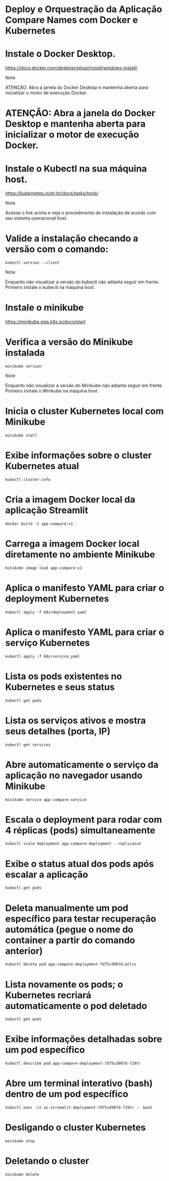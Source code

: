 # Deploy e Orquestração da Aplicação Compare Names com Docker e Kubernetes

# Instale o Docker Desktop.
https://docs.docker.com/desktop/setup/install/windows-install/
> [!NOTE]
> ATENÇÃO: Abra a janela do Docker Desktop e mantenha aberta para inicializar o motor de execução Docker.

# ATENÇÃO: Abra a janela do Docker Desktop e mantenha aberta para inicializar o motor de execução Docker.

# Instale o Kubectl na sua máquina host. 
https://kubernetes.io/pt-br/docs/tasks/tools/
> [!NOTE]
> Acesse o link acima e veja o procedimento de instalação de acordo com seu sistema operacional host.

# Valide a instalação checando a versão com o comando:
```shell
kubectl version --client
```
> [!NOTE]
> Enquanto não visualizar a versão do kubectl não adianta seguir em frente. Primeiro instale o kubectl na máquina host.

# Instale o minikube
https://minikube.sigs.k8s.io/docs/start

# Verifica a versão do Minikube instalada
```shell
minikube version
```
> [!NOTE]
> Enquanto não visualizar a versão do Minikube não adianta seguir em frente. Primeiro instale o Minikube na máquina host.

# Inicia o cluster Kubernetes local com Minikube
```shell
minikube start
```

# Exibe informações sobre o cluster Kubernetes atual
```shell
kubectl cluster-info
```

# Cria a imagem Docker local da aplicação Streamlit
```shell
docker build -t app-compare:v1 .
```
# Carrega a imagem Docker local diretamente no ambiente Minikube
```shell
minikube image load app-compare:v1
```
# Aplica o manifesto YAML para criar o deployment Kubernetes
```shell
kubectl apply -f k8s/deployment.yaml 
```
# Aplica o manifesto YAML para criar o serviço Kubernetes
```shell
kubectl apply -f k8s/service.yaml 
```
# Lista os pods existentes no Kubernetes e seus status
```shell
kubectl get pods
```
# Lista os serviços ativos e mostra seus detalhes (porta, IP)
```shell
kubectl get services
```
# Abre automaticamente o serviço da aplicação no navegador usando Minikube
```shell
minikube service app-compare-service
```
# Escala o deployment para rodar com 4 réplicas (pods) simultaneamente
```shell
kubectl scale deployment app-compare-deployment --replicas=4
```
# Exibe o status atual dos pods após escalar a aplicação
```shell
kubectl get pods
```

# Deleta manualmente um pod específico para testar recuperação automática (pegue o nome do container a partir do comando anterior)
```shell
kubectl delete pod app-compare-deployment-7d75cd987d-wtlcv
```

# Lista novamente os pods; o Kubernetes recriará automaticamente o pod deletado
```shell
kubectl get pods  
```

# Exibe informações detalhadas sobre um pod específico
```shell
kubectl describe pod app-compare-deployment-7d75cd987d-729tr
```

# Abre um terminal interativo (bash) dentro de um pod específico
```shell
kubectl exec -it ai-streamlit-deployment-7d75cd987d-729tr -- bash
```

# Desligando o cluster Kubernetes
```shell
minikube stop
```

# Deletando o cluster
```shell
minikube delete
```


